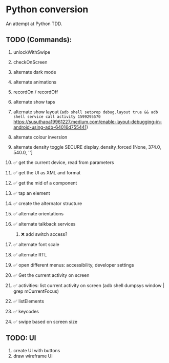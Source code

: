 # Python conversion

An attempt at Python TDD.

## TODO (Commands):

1. unlockWithSwipe
1. checkOnScreen
1. alternate dark mode
1. alternate animations
1. recordOn / recordOff
1. alternate show taps
1. alternate show layout (`adb shell setprop debug.layout true && adb shell service call activity 1599295570` https://susuthapa19961227.medium.com/enable-layout-debugging-in-android-using-adb-64016d755441)
1. alternate colour inversion
1. alternate density toggle
    SECURE
        display_density_forced [None, 374.0, 540.0, '']

1. :white_check_mark: get the current device, read from parameters
1. :white_check_mark: get the UI as XML and format
1. :white_check_mark: get the mid of a component
1. :white_check_mark: tap an element
1. :white_check_mark: create the alternator structure
1. :white_check_mark: alternate orientations
1. :white_check_mark: alternate talkback services
   1. :x: add switch access?  
1. :white_check_mark: alternate font scale
1. :white_check_mark: alternate RTL
1. :white_check_mark: open different menus: accessibility, developer settings
1. :white_check_mark: Get the current activity on screen
1. :white_check_mark: activities: list current activity on screen (adb shell dumpsys window | grep mCurrentFocus)
1. :white_check_mark: listElements
1. :white_check_mark: keycodes
1. :white_check_mark: swipe based on screen size

## TODO: UI

1. create UI with buttons
1. draw wireframe UI
